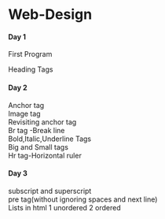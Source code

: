 # Web-Design
<h4>Day 1</h4>
<p> First Program </p>
Heading Tags

<h4>Day 2</h4>
Anchor tag <a href= "https: "> </a>
<br>
Image tag
<br>
Revisiting anchor tag
<br>
Br tag -Break line
<br>
Bold,Italic,Underline Tags
<br>
Big and Small tags
<br>
Hr tag-Horizontal ruler

<h4>Day 3</h4>
subscript and superscript
<br>
pre tag(without ignoring spaces and next line)
<br>
Lists in html 
   1 unordered
   2 ordered 



  


